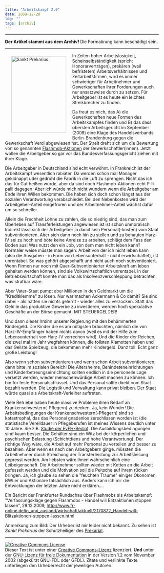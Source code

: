 ```yaml
---
title: "Arbeitskampf 2.0"
date: 2009-12-28
log: ""
tags: [archiv]
---
```

<hr><b>Der Artikel stammt aus dem Archiv!</b> Die Formatirung kann beschädigt sein.<hr>
<a href="http://www.the-independent-friend.de/?q=system/files/santo.jpg">
<img src="http://www.the-independent-friend.de/?q=system/files/santo.jpg" alt="Sankt Prekarius" width="180" height="250"  align="left"  vspace="10" hspace="20" /></a>

In Zeiten hoher Arbeitslosigkeit, Scheinselbständigkeit (sprich: Honorarverträgen), prekären (weil befristeten) Arbeitsverhältnissen und Zeitarbeitsfirmen, wird es immer schwieriger für Arbeitnehmer und Gewerkschaften ihrer Forderungen auch nur ansatzweise durch zu setzen. Für Arbeitgeber ist es heute ein leichtes Streikbrecher zu finden. 

Da freut es mich, das A) die Gewerkschaften neue Formen des Arbeitskampfes finden und B) das  dass obersten Arbeitsgericht im September (2009) eine Klage des Handelsverbands Berlin-Brandenburg gegen die Gewerkschaft Verdi abgewiesen hat. Der Streit dreht sich um die Bewertung von so genannten <a href="http://de.wikipedia.org/wiki/Flashmob">Flashmob-Aktionen</a> der Gewerkschaftler(innen). Jetzt wollen die Arbeitgeber so gar vor das Bundesverfassungsgericht ziehen mit ihrer Klage.
<!--break-->
Die Arbeitgeber in Deutschland sind echt verwöhnt. In Frankreich ist der Arbeitskampf wesentlich rabiater. Da werden schon mal Manager gekidnappt uder gedroht  die Fabrik in die Luft zu sprengen. Nicht das ich das für Gut heißen würde, aber da sind doch Flashmob-Aktionen echt Pilli-palli dagegen. Aber ich würde mich nicht wundern wenn die Arbeitgeber am Ende ihren Willen bekommen. Die haben sich doch schon längst aus der sozialen Verantwortung verabschiedet. Bei den Nebenkosten wird der Arbeitgeber-Anteil eingefroren und der Arbeitnehmer-Anteil wächst dafür um so schneller.

Allein die Frechheit Löhne zu zahlen, die so niedrig sind, das man zum Überleben auf Transferleistungen angewiesen ist ist schon unmoralisch. Indirekt lässt sich der Arbeitgeber ja damit sein Personal(-kosten) vom Staat subventionieren. Aber sich dann noch hin zu stellen und zu behauten Harz-IV sei zu hoch und böte keine Anreize zu arbeiten, schlägt dem Fass den Boden aus! Was nutzt den ein Job, von dem man nicht leben kann? Normaler weise müsste man sagen: Arbeit von der ich nicht leben kann (also die Ausgaben - in Form von Lebensunterhalt - nicht erwirtschaftet), ist unrentabel. So was gehört abgeschafft und nicht auch noch subventioniert. Wenn Firmen nur noch mit Quer-Subventionierter Arbeitskraft am leben gehalten werden können, sind sie Volkswirtschaftlich unrentabel. In der Betriebswirtschaft könnte man das als Insolvenzverschleppung betrachten, was strafbar wäre. 

Aber Vater-Staat pumpt aber Millionen in den Geldmarkt um die "Kreditklemme" zu lösen. Nur war machen Ackermann & Co damit? Sie sind dabei - als hätten sie nichts gelernt - wieder alles zu verzocken. Statt das Geld in das produktive Gewerbe zu investieren, werden hoch spekulative Geschäfte an der Börse gemacht. MIT STEUERGELDER! 

Und dann dieser Irrsinn unserer Regierung mit den behämmerten Kindergeld. Die Kinder die es am nötigsten bräuchten, nämlich die von Harz-IV-Empfänger haben nichts davon (weil es mit der Hilfe zum Lebensunterhalt von Harz-IV verrechen wird). Und die Kinder der Reichen, die zwei mal im Jahr wegfahren können, die tollsten Klamotten haben und das Geilste Spielzeug, die bekommen mehr Kindergeld. Danz toll! Echt ganz große Leistung! 

Also wenn  schon subventionieren und wenn schon Arbeit subventionieren, dann bitte im sozialen Bereich! Die Altersheime, Behindeteneinrichtungen und Kinderbetreungseinrichtung sollten endlich in die personelle Lage versetzt werden, wieder menschenwürdige Arbeit machen zu können. Ich bin für feste Personalschlüssel. Und das Personal sollte direkt vom Staat bezahlt werden. Die Logistik und Verwaltung kann privat bleiben. Der Staat würde quasi als Arbeitskraft-Verleiher auftreten.

Viele Betriebe haben heute massive Probleme ihren Bedarf an Krankenschwestern(-Pflegern) zu decken. Ja, kein Wunder! Die Arbeitsbedingungen der Krankenschwestern(-Pflegern) sind so katastrophal, das das Personal gnadenlos zerschlissen worden ist (die statistische Vereildauer in Pflegeberufen ist meines Wissens deutlich unter 10 Jahre. Sie z.B. <a href="http://www.evfh-berlin.de/evfh-berlin/StudiumGenerale/html/h10.htm#_Toc450820921">Studie der EvFH-Berlin</a>). Die Ausbildungsbedingungen sind kaum besser. Die Gehälter sind ein Witz bei der körperlichen und psychischen Belastung (Schichtdiens und hohe Verantwortung).  Der richtige Weg wäre, die Arbeit auf mehr Personal zu verteilen und besser zu bezahlen. Aber wenn es nach den Arbeitgebern ginge. müssten die Arbeitnehmer durch Streichung der Transferleistung zur Arbeitsleisung gepresst werden. Am liebsten wäre ihnen wahrscheinlich eine Leibeigenschaft. Die Arbeitnehmer sollten wieder mit Ketten an die Arbeit gefesselt werden und die Motivation soll die Peitsche auf ihrem rücken bringen. Ja, ich glaube so sehen die "feuchten Träume" einiger Ökonomen, BWLer und Aktionäre tatsächlich aus. Anders kann ich mir die Entwicklungen der letzten Jahre nicht erklären....

Ein Bericht der Frankfurter Rundschau über Flashmobs als Arbeitskampf:
"Verfassungsklage gegen Flashmobs - Handel will Blitzaktionen stoppen lassen", 28.12.2009, http://www.fr-online.de/in_und_ausland/wirtschaft/aktuell/2170872_Handel-will-Blitzaktionen-stoppen-lassen.html

Anmerkung zum Bild:
Der Urheber ist mir leider nicht bekannt. Zu sehen ist <i>Sankt Prekarius</i> der Schutzheiliger des <a href="http://de.wikipedia.org/wiki/Prekariat">Prekariat</a>.

<hr>

 <a rel="license" href="http://creativecommons.org/licenses/by-sa/3.0/de/"><img alt="Creative Commons License" style="border-width:0" src="http://i.creativecommons.org/l/by-sa/3.0/de/88x31.png" /></a><br />Dieser <span xmlns:dc="http://purl.org/dc/elements/1.1/" href="http://purl.org/dc/dcmitype/Text" rel="dc:type">Text</span> ist unter einer <a rel="license" href="http://creativecommons.org/licenses/by-sa/3.0/de/">Creative Commons-Lizenz</a> lizenziert. <b>Und</b> unter der <a href="http://de.wikipedia.org/wiki/GFDL">GNU-Lizenz für freie Dokumentation</a> in der Version 1.2 vom November 2002 (abgekürzt GNU-FDL oder GFDL). Zitate und verlinkte Texte unterliegen den Urheberrecht der jeweiligen Autoren.
